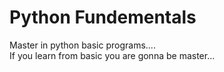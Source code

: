 # Python Fundementals
Master in python basic programs....<br>
If you learn from basic you  are gonna be master...
